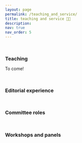```yaml
---
layout: page
permalink: /teaching_and_service/
title: teaching and service 👩‍🏫
description: 
nav: true
nav_order: 5
---
```


<h3 style="margin-top: 3.3rem; margin-bottom: 0.3rem;"><a id = "teaching"> Teaching </a> </h3>

To come!

<h3 style="margin-top: 3.3rem; margin-bottom: 0.3rem;"><a id = "editorial"> Editorial experience </a> </h3>

<h3 style="margin-top: 3.3rem; margin-bottom: 0.3rem;"><a id = "committees"> Committee roles </a> </h3>

<h3 style="margin-top: 3.3rem; margin-bottom: 0.3rem;"><a id = "workshops"> Workshops and panels </a> </h3>

